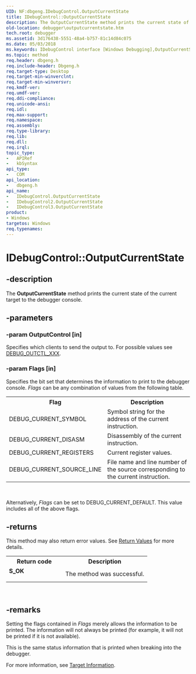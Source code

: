 ```yaml
---
UID: NF:dbgeng.IDebugControl.OutputCurrentState
title: IDebugControl::OutputCurrentState
description: The OutputCurrentState method prints the current state of the current target to the debugger console.
old-location: debugger\outputcurrentstate.htm
tech.root: debugger
ms.assetid: 3d176438-5551-48a4-b757-81c14d84c075
ms.date: 05/03/2018
ms.keywords: IDebugControl interface [Windows Debugging],OutputCurrentState method, IDebugControl.OutputCurrentState, IDebugControl2 interface [Windows Debugging],OutputCurrentState method, IDebugControl2::OutputCurrentState, IDebugControl3 interface [Windows Debugging],OutputCurrentState method, IDebugControl3::OutputCurrentState, IDebugControl::OutputCurrentState, IDebugControl_1a038e3b-1bf3-47d0-8e40-b2ebc3506308.xml, OutputCurrentState, OutputCurrentState method [Windows Debugging], OutputCurrentState method [Windows Debugging],IDebugControl interface, OutputCurrentState method [Windows Debugging],IDebugControl2 interface, OutputCurrentState method [Windows Debugging],IDebugControl3 interface, dbgeng/IDebugControl2::OutputCurrentState, dbgeng/IDebugControl3::OutputCurrentState, dbgeng/IDebugControl::OutputCurrentState, debugger.outputcurrentstate
ms.topic: method
req.header: dbgeng.h
req.include-header: Dbgeng.h
req.target-type: Desktop
req.target-min-winverclnt: 
req.target-min-winversvr: 
req.kmdf-ver: 
req.umdf-ver: 
req.ddi-compliance: 
req.unicode-ansi: 
req.idl: 
req.max-support: 
req.namespace: 
req.assembly: 
req.type-library: 
req.lib: 
req.dll: 
req.irql: 
topic_type:
-	APIRef
-	kbSyntax
api_type:
-	COM
api_location:
-	dbgeng.h
api_name:
-	IDebugControl.OutputCurrentState
-	IDebugControl2.OutputCurrentState
-	IDebugControl3.OutputCurrentState
product:
- Windows
targetos: Windows
req.typenames: 
---
```


# IDebugControl::OutputCurrentState


## -description


The <b>OutputCurrentState</b> method prints the current state of the current target to the debugger console.


## -parameters




### -param OutputControl [in]

Specifies which clients to send the output to.  For possible values see <a href="https://msdn.microsoft.com/library/windows/hardware/ff541517">DEBUG_OUTCTL_XXX</a>.


### -param Flags [in]

Specifies the bit set that determines the information to print to the debugger console.  <i>Flags</i> can be any combination of values from the following table.

<table>
<tr>
<th>Flag</th>
<th>Description</th>
</tr>
<tr>
<td>
DEBUG_CURRENT_SYMBOL

</td>
<td>
Symbol string for the address of the current instruction.

</td>
</tr>
<tr>
<td>
DEBUG_CURRENT_DISASM

</td>
<td>
Disassembly of the current instruction.

</td>
</tr>
<tr>
<td>
DEBUG_CURRENT_REGISTERS

</td>
<td>
Current register values.

</td>
</tr>
<tr>
<td>
DEBUG_CURRENT_SOURCE_LINE

</td>
<td>
File name and line number of the source corresponding to the current instruction.

</td>
</tr>
</table>
 

Alternatively, <i>Flags</i> can be set to DEBUG_CURRENT_DEFAULT.  This value includes all of the above flags.


## -returns



This method may also return error values.  See <a href="https://msdn.microsoft.com/713f3ee2-2f5b-415e-9908-90f5ae428b43">Return Values</a> for more details.

<table>
<tr>
<th>Return code</th>
<th>Description</th>
</tr>
<tr>
<td width="40%">
<dl>
<dt><b>S_OK</b></dt>
</dl>
</td>
<td width="60%">
The method was successful.

</td>
</tr>
</table>
 




## -remarks



Setting the flags contained in <i>Flags</i> merely allows the information to be printed.  The information will not always be printed (for example, it will not be printed if it is not available).

This is the same status information that is printed when breaking into the debugger.

For more information, see <a href="https://msdn.microsoft.com/library/windows/hardware/ff558860">Target Information</a>.



